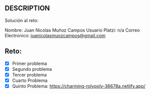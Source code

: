 ## DESCRIPTION

Solución al reto:

Nombre: Juan Nicolas Muñoz Campos 
Usuario Platzi: n/a
Correo Electronico: juanicolasmuozcampos@gmail.com

## Reto:

- [x] Primer problema
- [x] Segundo problema
- [x] Tercer problema
- [x] Cuarto Problema
- [x] Quinto Problema: https://charming-rolypoly-36678a.netlify.app/
